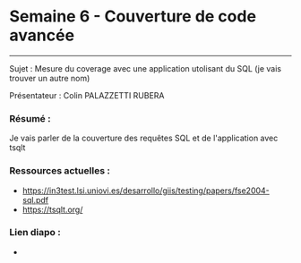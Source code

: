 # Semaine 6 - Couverture de code avancée

******

Sujet : Mesure du coverage avec une application utolisant du SQL (je vais trouver un autre nom)

Présentateur : Colin PALAZZETTI RUBERA

### Résumé : 
Je vais parler de la couverture des requêtes SQL et de l'application avec tsqlt


### Ressources actuelles :
- https://in3test.lsi.uniovi.es/desarrollo/giis/testing/papers/fse2004-sql.pdf
- https://tsqlt.org/

### Lien diapo :
- 
